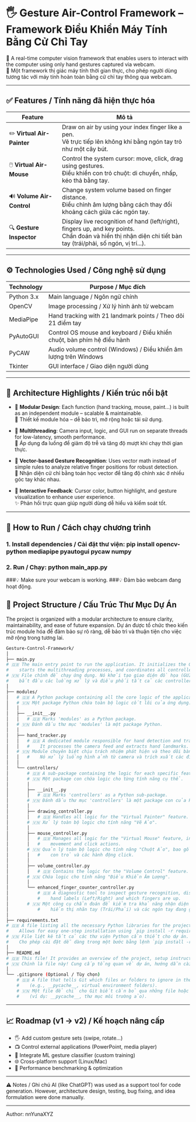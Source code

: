 # 🖐️ Gesture Air-Control Framework – Framework Điều Khiển Máy Tính Bằng Cử Chỉ Tay

🎯 A real-time computer vision framework that enables users to interact with the computer using only hand gestures captured via webcam.  
🎯 Một framework thị giác máy tính thời gian thực, cho phép người dùng tương tác với máy tính hoàn toàn bằng cử chỉ tay thông qua webcam.

---

## ✅ Features / Tính năng đã hiện thực hóa

| Feature | Mô tả |
|--------|------|
| ✏️ **Virtual Air-Painter** | Draw on air by using your index finger like a pen. <br> Vẽ trực tiếp lên không khí bằng ngón tay trỏ như một cây bút. |
| 🖱️ **Virtual Air-Mouse** | Control the system cursor: move, click, drag using gestures. <br> Điều khiển con trỏ chuột: di chuyển, nhấp, kéo thả bằng tay. |
| 🔊 **Volume Air-Control** | Change system volume based on finger distance. <br> Điều chỉnh âm lượng bằng cách thay đổi khoảng cách giữa các ngón tay. |
| 🔍 **Gesture Inspector** | Display live recognition of hand (left/right), fingers up, and key points. <br> Chẩn đoán và hiển thị nhận diện chi tiết bàn tay (trái/phải, số ngón, vị trí...). |

---

## ⚙️ Technologies Used / Công nghệ sử dụng

| Technology | Purpose / Mục đích |
|-----------|---------------------|
| Python 3.x | Main language / Ngôn ngữ chính |
| OpenCV | Image processing / Xử lý hình ảnh từ webcam |
| MediaPipe | Hand tracking with 21 landmark points / Theo dõi 21 điểm tay |
| PyAutoGUI | Control OS mouse and keyboard / Điều khiển chuột, bàn phím hệ điều hành |
| PyCAW | Audio volume control (Windows) / Điều khiển âm lượng trên Windows |
| Tkinter | GUI interface / Giao diện người dùng |

---

## 🧠 Architecture Highlights / Kiến trúc nổi bật

- 🧩 **Modular Design**: Each function (hand tracking, mouse, paint...) is built as an independent module – scalable & maintainable.  
  🎯 Thiết kế module hóa – dễ bảo trì, mở rộng hoặc tái sử dụng.
  
- 🔄 **Multithreading**: Camera input, logic, and GUI run on separate threads for low-latency, smooth performance.  
  🚀 Áp dụng đa luồng để giảm độ trễ và tăng độ mượt khi chạy thời gian thực.

- 📐 **Vector-based Gesture Recognition**: Uses vector math instead of simple rules to analyze relative finger positions for robust detection.  
  🧠 Nhận diện cử chỉ bằng toán học vector để tăng độ chính xác ở nhiều góc tay khác nhau.

- 🎨 **Interactive Feedback**: Cursor color, button highlight, and gesture visualization to enhance user experience.  
  ✨ Phản hồi trực quan giúp người dùng dễ hiểu và kiểm soát tốt.

---

## 🚀 How to Run / Cách chạy chương trình

### 1. Install dependencies / Cài đặt thư viện: pip install opencv-python mediapipe pyautogui pycaw numpy
### 2. Run / Chạy: python main_app.py
###💡 Make sure your webcam is working.
###💡 Đảm bảo webcam đang hoạt động.
## 📂 Project Structure / Cấu Trúc Thư Mục Dự Án
The project is organized with a modular architecture to ensure clarity, maintainability, and ease of future expansion.
Dự án được tổ chức theo kiến trúc module hóa để đảm bảo sự rõ ràng, dễ bảo trì và thuận tiện cho việc mở rộng trong tương lai.
```bash
Gesture-Control-Framework/
│
├── main.py
# 🇬🇧 The main entry point to run the application. It initializes the GUI (Tkinter),
#    starts the multithreading processes, and coordinates all controllers.
# 🇻🇳 File chính để chạy ứng dụng. Nó khởi tạo giao diện đồ họa (GUI),
#    bắt đầu các luồng xử lý và điều phối tất cả các controller.
│
├── modules/
│   # 🇬🇧 A Python package containing all the core logic of the application.
│   # 🇻🇳 Một package Python chứa toàn bộ logic cốt lõi của ứng dụng.
│   │
│   ├── __init__.py
│   │   # 🇬🇧 Marks 'modules' as a Python package.
│   # 🇻🇳 Đánh dấu thư mục 'modules' là một package Python.
│   │
│   ├── hand_tracker.py
│   │   # 🇬🇧 A dedicated module responsible for hand detection and tracking using MediaPipe.
│   │   #    It processes the camera feed and extracts hand landmarks.
│   # 🇻🇳 Module chuyên biệt chịu trách nhiệm phát hiện và theo dõi bàn tay bằng MediaPipe.
│   │   #    Nó xử lý luồng hình ảnh từ camera và trích xuất các điểm mốc của bàn tay.
│   │
│   └── controllers/
│       # 🇬🇧 A sub-package containing the logic for each specific feature.
│       # 🇻🇳 Một package con chứa logic cho từng tính năng cụ thể.
│       │
│       ├── __init__.py
│       │   # 🇬🇧 Marks 'controllers' as a Python sub-package.
│       # 🇻🇳 Đánh dấu thư mục 'controllers' là một package con của Python.
│       │
│       ├── drawing_controller.py
│       │   # 🇬🇧 Handles all logic for the "Virtual Painter" feature.
│       # 🇻🇳 Xử lý toàn bộ logic cho tính năng "Vẽ Ảo".
│       │
│       ├── mouse_controller.py
│       │   # 🇬🇧 Manages all logic for the "Virtual Mouse" feature, including cursor
│       │   #    movement and click actions.
│       # 🇻🇳 Quản lý toàn bộ logic cho tính năng "Chuột Ảo", bao gồm di chuyển
│       │   #    con trỏ và các hành động click.
│       │
│       ├── volume_controller.py
│       │   # 🇬🇧 Contains the logic for the "Volume Control" feature.
│       # 🇻🇳 Chứa logic cho tính năng "Điều Khiển Âm Lượng".
│       │
│       └── enhanced_finger_counter_controller.py
│           # 🇬🇧 A diagnostic tool to inspect gesture recognition, displaying
│           #    hand labels (Left/Right) and which fingers are up.
│       # 🇻🇳 Một công cụ chẩn đoán để kiểm tra khả năng nhận diện cử chỉ,
│           #    hiển thị nhãn tay (Trái/Phải) và các ngón tay đang giơ.
│
├── requirements.txt
# 🇬🇧 A file listing all the necessary Python libraries for the project.
#    Allows for easy one-step installation using `pip install -r requirements.txt`.
# 🇻🇳 File liệt kê tất cả các thư viện Python cần thiết cho dự án.
#    Cho phép cài đặt dễ dàng trong một bước bằng lệnh `pip install -r requirements.txt`.
│
├── README.md
# 🇬🇧 This file! It provides an overview of the project, setup instructions, and usage guide.
# 🇻🇳 Chính là file này! Cung cấp tổng quan về dự án, hướng dẫn cài đặt và sử dụng.
│
└── .gitignore (Optional / Tùy chọn)
    # 🇬🇧 A file that tells Git which files or folders to ignore in the project
    #    (e.g., __pycache__, virtual environment folders).
    # 🇻🇳 Một file để chỉ cho Git biết cần bỏ qua những file hoặc thư mục nào
    #    (ví dụ: __pycache__, thư mục môi trường ảo).
```
---

## 📈 Roadmap (v1 → v2) / Kế hoạch nâng cấp
- 🖐️ Add custom gesture sets (swipe, rotate…)
- 📺 Control external applications (PowerPoint, media player)
- 🧠 Integrate ML gesture classifier (custom training)
- 🌐 Cross-platform support (Linux/Mac)
- 🧪 Performance benchmarking & optimization

---

⚠️ Notes / Ghi chú
AI (like ChatGPT) was used as a support tool for code generation. However, architecture design, testing, bug fixing, and idea formulation were done manually.

---

Author: nnYunaXYZ
